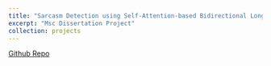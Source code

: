 ```yaml
---
title: "Sarcasm Detection using Self-Attention-based Bidirectional Long Short-Term Memory and Convolutional Neural Network"
excerpt: "Msc Dissertation Project"
collection: projects
---
```


[Github Repo](https://github.com/qisuqi/Sarcasm_Detection)
